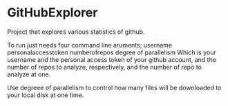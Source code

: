 # GitHubExplorer

Project that explores various statistics of github.

To run just needs four command line aruments; username personalaccesstoken numberofrepos degree of parallelism
Which is your username and the personal access token of your github account, and the number of repos to analyze, respectively, and the number of repo to analyze at one.

Use degreee of parallelism to control how many files will be downloaded to your local disk at one time.
